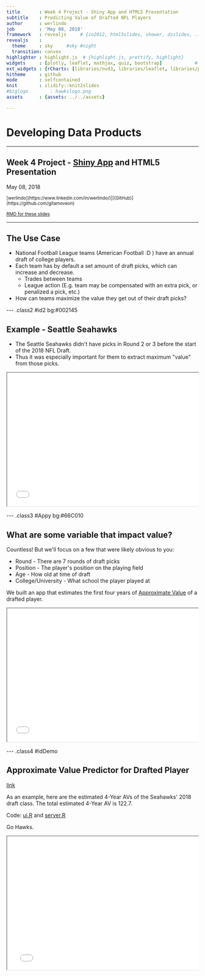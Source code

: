 ```yaml
---
title       : Week 4 Project - Shiny App and HTML5 Presentation
subtitle    : Predicting Value of Drafted NFL Players
author      : werlindo
job         : 'May 08, 2018'
framework   : revealjs     # {io2012, html5slides, shower, dzslides, ...}
revealjs    :
  theme     : sky     #sky #night
  transition: convex
highlighter : highlight.js  # {highlight.js, prettify, highlight}
widgets     : [plotly, leaflet, mathjax, quiz, bootstrap]            # {mathjax, quiz, bootstrap}
ext_widgets : {rCharts: [libraries/nvd3, libraries/leaflet, libraries/plotly]}
hitheme     : github
mode        : selfcontained
knit        : slidify::knit2slides
#biglogo        : hawkslogo.png
assets      : {assets: ../../assets}

--- 
```

<link href="https://fonts.googleapis.com/css?family=Noto+Serif|Source+Sans+Pro" rel="stylesheet">

<!-- font-family: 'Noto Serif', cursive; -->
<!-- font-family: 'Roboto Condensed', sans-serif; -->

<style>
.reveal {
  font-family: "Source Sans Pro", sans-serif;
  font-size: 40px;
  font-weight: normal;
  color: #545454; }
  
.reveal h1 {
    font-size: 1.5em;
    // color: #0000b3;
    padding-bottom: 10px;
    font-family: 'Noto Serif', serif;
    line-height: 10px;
}

.reveal h2 {
    font-size: 1em;
    //color: #fff7e6;
    padding-bottom: 10px;
    font-family: 'Noto Serif', serif;
}

.reveal h3 {
    font-size: .75em;
    //color: #69BE28;
    padding-bottom: 10px;
    font-family: "Source Sans Pro", sans-serif;
}

.reveal p, .reveal em {
    padding-bottom: 10px;
    width: 960px;
    font-family: 'Source Sans Pro', cursive;
}

.reveal p {
    font-size: .8em;
}

.reveal small {
    width: 500px;
}

.reveal ul {
  list-style-type: disc; 
    font-size: .8em;
}

.reveal .slides {
    text-align: left;
}

.reveal .roll {
    vertical-align: text-bottom;
}

code {
    color: red;
}

.reveal pre code { 
     height: 250px;
}


#left {
  left:-8.33%;
  text-align: left;
  float: left;
  width:50%;
  z-index:-10;
}

#right {
  left:31.25%;
  top: 75px;
  float: right;
  text-align: right;
  z-index:-10;
  width:50%;
}


</style>


# Developing Data Products
---------------------

## Week 4 Project - [Shiny App](https://gitamoveon.shinyapps.io/Project_Draft_AV/) and HTML5 Presentation  
May 08, 2018

<small>
[werlindo](https://www.linkedin.com/in/werlindo/)|[(GitHub)](https://github.com/gitamoveon)  

[RMD for these slides](https://github.com/GitAMoveOn/DDP/blob/gh-pages/slides/index.Rmd)
</small>

---  

## The Use Case

- National Football League teams (American Football :D ) have an annual draft of college players.
- Each team has by default a set amount of draft picks, which can increase and decrease.  
    - Trades between teams
    - League action (E.g. team may be compensated with an extra pick, or penalized a pick, etc.)
- How can teams maximize the value they get out of their draft picks?

--- .class2 #id2 bg:#002145

## Example - Seattle Seahawks

- The Seattle Seahawks didn't have picks in Round 2 or 3 before the start of the 2018 NFL Draft. 
- Thus it was especially important for them to extract maximum "value" from those picks.

<pre><iframe src="./assets/img/lfhawk.html" width=100% height=350px allowtransparency="true"> </iframe></pre>

--- .class3 #Appy bg:#66C010
## What are some variable that impact value?
Countless! But we'll focus on a few that were likely obvious to you:

- Round - There are 7 rounds of draft picks
- Position - The player's position on the playing field
- Age - How old at time of draft
- College/University - What school the player played at

We built an app that estimates the first four years of [Approximate Value](https://www.pro-football-reference.com/blog/index37a8.html) of a drafted player. 

<pre><iframe src="./assets/img/ps.html" width=100% height=350px allowtransparency="true"> </iframe></pre>


<div id="right">

</div>


--- .class4 #idDemo
## Approximate Value Predictor for Drafted Player
[link](https://gitamoveon.shinyapps.io/Project_Draft_AV/)

As an example, here are the estimated 4-Year AVs of the Seahawks' 2018 draft class. The total estimated 4-Year AV is 122.7.

Code: [ui.R](https://raw.githubusercontent.com/GitAMoveOn/DDP/gh-pages/app/ui.R) and [server.R](https://raw.githubusercontent.com/GitAMoveOn/DDP/gh-pages/app/server.R)

Go Hawks.

<pre><iframe src="./assets/img/dtsea.html" width=150% height=350px allowtransparency="true"> </iframe></pre>
